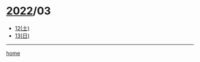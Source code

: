 # [2022](/post/chrono/2022)/03

- [12(土)](/post/items/testpost)
- [13(日)](/post/items/empty)

---
[home](/home)
